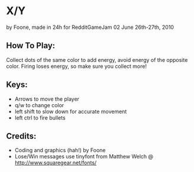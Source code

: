 # X/Y 
by Foone, made in 24h for RedditGameJam 02
June 26th-27th, 2010

## How To Play: 

Collect dots of the same color to add energy, avoid energy of the opposite color.
Firing loses energy, so make sure you collect more!

## Keys:
 
* Arrows to move the player
* q/w to change color
* left shift to slow down for accurate movement
* left ctrl to fire bullets
 
## Credits:

* Coding and graphics (hah!) by Foone 
* Lose/Win messages use tinyfont from Matthew Welch @ http://www.squaregear.net/fonts/